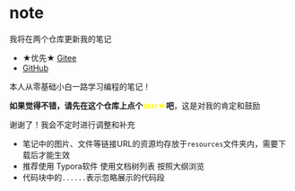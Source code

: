 # note

我将在两个仓库更新我的笔记

- ★优先★	[Gitee](https://gitee.com/red_Kite/note)
- [GitHub](https://github.com/Red-Kite-Git/note)



本人从零基础小白一路学习编程的笔记！

**如果觉得不错，请先在这个仓库上点个<span style=color:yellow>star★</span>吧**，这是对我的肯定和鼓励

谢谢了！我会不定时进行调整和补充



* 笔记中的图片、文件等链接URL的资源均存放于`resources`文件夹内，需要下载后才能生效
* 推荐使用 Typora软件 使用文档树列表 按照大纲浏览
* 代码块中的`......`表示忽略展示的代码段




